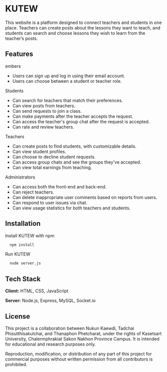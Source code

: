 
# KUTEW

This website is a platform designed to connect teachers and students in one place. Teachers can create posts about the lessons they want to teach, and students can search and choose lessons they wish to learn from the teacher’s posts.



## Features

embers
- Users can sign up and log in using their email account.
- Users can choose between a student or teacher role.

Students
- Can search for teachers that match their preferences.
- Can view posts from teachers.
- Can send requests to join a class.
- Can make payments after the teacher accepts the request.
- Can access the teacher's group chat after the request is accepted.
- Can rate and review teachers.

Teachers
- Can create posts to find students, with customizable details.
- Can view student profiles.
- Can choose to decline student requests.
- Can access group chats and see the groups they've accepted.
- Can view total earnings from teaching.

Administrators
- Can access both the front-end and back-end.
- Can reject teachers.
- Can delete inappropriate user comments based on reports from users.
- Can respond to user issues via chat.
- Can view usage statistics for both teachers and students.


## Installation

Install KUTEW with npm

```bash
  npm install 
```
Run KUTEW 

```bash
  node server.js
```
## Tech Stack

**Client:** HTML, CSS, JavaScript

**Server:** Node.js, Express, MySQL, Socket.io


## License

This project is a collaboration between Nukun Kaewdi, Tadchai Phisutthisakulchai, and Thanaphon Phetcharat, under the rights of Kasetsart University, Chalermphrakiat Sakon Nakhon Province Campus. It is intended for educational and research purposes only.

Reproduction, modification, or distribution of any part of this project for commercial purposes without written permission from all contributors is prohibited.

